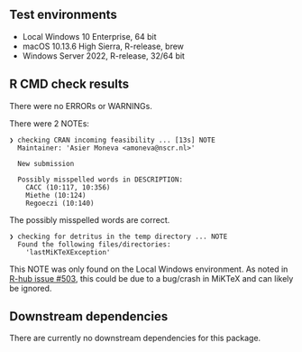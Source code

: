 ## Test environments

* Local Windows 10 Enterprise, 64 bit
* macOS 10.13.6 High Sierra, R-release, brew
* Windows Server 2022, R-release, 32/64 bit

## R CMD check results

There were no ERRORs or WARNINGs.

There were 2 NOTEs:

```
❯ checking CRAN incoming feasibility ... [13s] NOTE
  Maintainer: 'Asier Moneva <amoneva@nscr.nl>'
  
  New submission
  
  Possibly misspelled words in DESCRIPTION:
    CACC (10:117, 10:356)
    Miethe (10:124)
    Regoeczi (10:140)
```

The possibly misspelled words are correct.

```
❯ checking for detritus in the temp directory ... NOTE
  Found the following files/directories:
    'lastMiKTeXException'
```
This NOTE was only found on the Local Windows environment. As noted in [R-hub issue #503](https://github.com/r-hub/rhub/issues/503), this could be due to a bug/crash in MiKTeX and can likely be ignored.

## Downstream dependencies

There are currently no downstream dependencies for this package.
